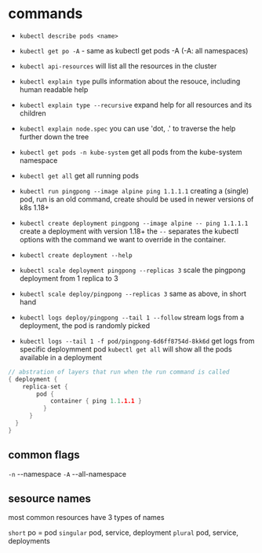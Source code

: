 # commands

- `kubectl describe pods <name>`
- `kubectl get po -A` - same as kubectl get pods -A (-A: all namespaces)
- `kubectl api-resources` will list all the resources in the cluster
- `kubectl explain type` pulls information about the resouce, including human readable help
- `kubectl explain type --recursive` expand help for all resources and its children
- `kubectl explain node.spec` you can use 'dot, .' to traverse the help further down the tree
- `kubectl get pods -n kube-system` get all pods from the kube-system namespace
- `kubectl get all` get all running pods

- `kubectl run pingpong --image alpine ping 1.1.1.1` creating a (single) pod, run
  is an old command, create should be used in newer versions of k8s 1.18+

- `kubectl create deployment pingpong --image alpine -- ping 1.1.1.1` create a
  deployment with version 1.18+ the `--` separates the kubectl options with the
  command we want to override in the container.

- `kubectl create deployment --help`

- `kubectl scale deployment pingpong --replicas 3` scale the pingpong deployment
  from 1 replica to 3

- `kubectl scale deploy/pingpong --replicas 3` same as above, in short hand

- `kubectl logs deploy/pingpong --tail 1 --follow` stream logs from a
  deployment, the pod is randomly picked

- `kubectl logs --tail 1 -f pod/pingpong-6d6ff8754d-8kk6d` get logs from
  specific deploymment pod `kubectl get all` will show all the pods available
  in a deployment

```go
// abstration of layers that run when the run command is called
{ deployment {
    replica-set {
        pod {
            container { ping 1.1.1.1 }
          }
      }
  }
}
```

## common flags

`-n` --namespace
`-A` --all-namespace

## sesource names

most common resources have 3 types of names

`short` po = pod
`singular` pod, service, deployment
`plural` pod, service, deployments
